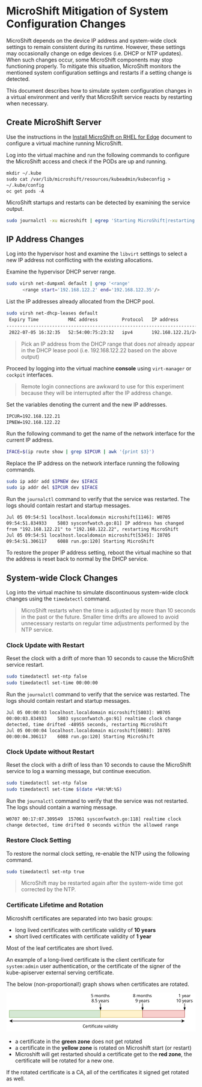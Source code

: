 # MicroShift Mitigation of System Configuration Changes

MicroShift depends on the device IP address and system-wide clock settings to remain consistent during its runtime. However, these settings may occasionally change on edge devices (i.e. DHCP or NTP updates). When such changes occur, some MicroShift components may stop functioning properly. To mitigate this situation, MicroShift monitors the mentioned system configuration settings and restarts if a setting change is detected.

This document describes how to simulate system configuration changes in a virtual environment and verify that MicroShift service reacts by restarting when necessary.

## Create MicroShift Server
Use the instructions in the [Install MicroShift on RHEL for Edge](./rhel4edge_iso.md) document to configure a virtual machine running MicroShift. 

Log into the virtual machine and run the following commands to configure the MicroShift access and check if the PODs are up and running.

```
mkdir ~/.kube
sudo cat /var/lib/microshift/resources/kubeadmin/kubeconfig > ~/.kube/config
oc get pods -A
```

MicroShift startups and restarts can be detected by examining the service output.

```bash
sudo journalctl -xu microshift | egrep 'Starting MicroShift|restarting MicroShift'
```

## IP Address Changes
Log into the hypervisor host and examine the `libvirt` settings to select a new IP address not conflicting with the existing allocations.

Examine the hypervisor DHCP server range.

```bash
sudo virsh net-dumpxml default | grep '<range'
      <range start='192.168.122.2' end='192.168.122.35'/>
```

List the IP addresses already allocated from the DHCP pool.

```bash
sudo virsh net-dhcp-leases default
 Expiry Time           MAC address         Protocol   IP address          Hostname         Client ID or DUID
-----------------------------------------------------------------------------------------------------------------
 2022-07-05 16:32:35   52:54:00:75:23:32   ipv4       192.168.122.21/24   -                01:52:54:00:75:23:32
```

> Pick an IP address from the DHCP range that does *not* already appear in the DHCP lease pool (i.e. 192.168.122.22 based on the above output)

Proceed by logging into the virtual machine **console** using `virt-manager` or `cockpit` interfaces.
> Remote login connections are awkward to use for this experiment because they will be interrupted after the IP address change.

Set the variables denoting the current and the new IP addresses.

```
IPCUR=192.168.122.21
IPNEW=192.168.122.22
```

Run the following command to get the name of the network interface for the current IP address.

```bash
IFACE=$(ip route show | grep $IPCUR | awk '{print $3}')
```

Replace the IP address on the network interface running the following commands.

```bash
sudo ip addr add $IPNEW dev $IFACE
sudo ip addr del $IPCUR dev $IFACE
```

Run the `journalctl` command to verify that the service was restarted. The logs should contain restart and startup messages.
```
Jul 05 09:54:51 localhost.localdomain microshift[1146]: W0705 09:54:51.834933    5803 sysconfwatch.go:81] IP address has changed from "192.168.122.21" to "192.168.122.22", restarting MicroShift
Jul 05 09:54:51 localhost.localdomain microshift[5345]: I0705 09:54:51.306117    6088 run.go:120] Starting MicroShift
```

To restore the proper IP address setting, reboot the virtual machine so that the address is reset back to normal by the DHCP service.

## System-wide Clock Changes
Log into the virtual machine to simulate discontinuous system-wide clock changes using the `timedatectl` command.

> MicroShift restarts when the time is adjusted by more than 10 seconds in the past or the future. 
> Smaller time drifts are allowed to avoid unnecessary restarts on regular time adjustments performed by the NTP service.

### Clock Update with Restart
Reset the clock with a drift of more than 10 seconds to cause the MicroShift service restart.

```bash
sudo timedatectl set-ntp false
sudo timedatectl set-time 00:00:00
```

Run the `journalctl` command to verify that the service was restarted. The logs should contain restart and startup messages.

```
Jul 05 00:00:03 localhost.localdomain microshift[5803]: W0705 00:00:03.834933    5803 sysconfwatch.go:91] realtime clock change detected, time drifted -48955 seconds, restarting MicroShift
Jul 05 00:00:04 localhost.localdomain microshift[6088]: I0705 00:00:04.306117    6088 run.go:120] Starting MicroShift
```

### Clock Update without Restart
Reset the clock with a drift of less than 10 seconds to cause the MicroShift service to log a warning message, but continue execution.

```bash
sudo timedatectl set-ntp false
sudo timedatectl set-time $(date +%H:%M:%S)
```

Run the `journalctl` command to verify that the service was not restarted. The logs should contain a warning message.

```
W0707 00:17:07.309549  157061 sysconfwatch.go:118] realtime clock change detected, time drifted 0 seconds within the allowed range
```
### Restore Clock Setting
To restore the normal clock setting, re-enable the NTP using the following command.
```bash
sudo timedatectl set-ntp true
```

> MicroShift may be restarted again after the system-wide time got corrected by the NTP.

### Certificate Lifetime and Rotation

Microshift certificates are separated into two basic groups:

- long lived certificates with certificate validity of **10 years**
- short lived certificates with certificate validity of **1 year**

Most of the leaf certificates are short lived.

An example of a long-lived certificate is the client certificate for `system:admin`
user authentication, or the certificate of the signer of the kube-apiserver
external serving certificate.

The below (non-proportional!) graph shows when certificates are rotated.

![Cert Rotation](./images/certrotation.png)

- a certificate in the **green zone** does not get rotated
- a certificate in the **yellow zone** is rotated on Microshift start (or restart)
- Microshift will get restarted should a certificate get to the **red zone**, the
  certificate will be rotated for a new one.

If the rotated certificate is a CA, all of the certificates it signed get rotated
as well.